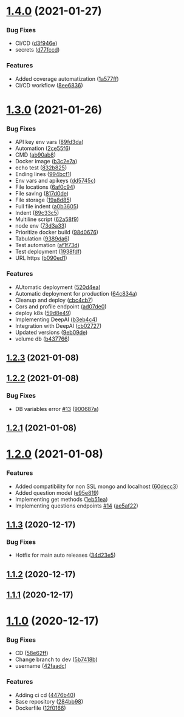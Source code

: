# [1.4.0](https://github.com/fafagorg/reviews/compare/v1.3.0...v1.4.0) (2021-01-27)


### Bug Fixes

* CI/CD ([d3f946e](https://github.com/fafagorg/reviews/commit/d3f946e13d4a12e446d78eb144f1f0a2c898c9fe))
* secrets ([d77fccd](https://github.com/fafagorg/reviews/commit/d77fccd703547d4a23d2cca93d9c7bf4b87ce7c8))


### Features

* Added coverage automatization ([1a577ff](https://github.com/fafagorg/reviews/commit/1a577ff6fe1d75bd988736af74055986b8bb479c))
* CI/CD workflow ([8ee6836](https://github.com/fafagorg/reviews/commit/8ee683673af2eed6119b8876535eaa9fa788dbdc))



# [1.3.0](https://github.com/fafagorg/reviews/compare/v1.2.3...v1.3.0) (2021-01-26)


### Bug Fixes

* API key env vars ([89fd3da](https://github.com/fafagorg/reviews/commit/89fd3da507091d26d94ae51ff7742a8fb3f20fdc))
* Automation ([2ce55f6](https://github.com/fafagorg/reviews/commit/2ce55f6bc21f8cdf8419aea1482a95c3bad7371d))
* CMD ([ab90ab8](https://github.com/fafagorg/reviews/commit/ab90ab832bfb3f358d5f9f19765494605cb34d3c))
* Docker image ([b3c2e7a](https://github.com/fafagorg/reviews/commit/b3c2e7a394851f1186fa23a78fff0b596e3a2da3))
* echo test ([832b825](https://github.com/fafagorg/reviews/commit/832b825682029694b3e3c1da7e59005c65e7e238))
* Ending lines ([994bcf1](https://github.com/fafagorg/reviews/commit/994bcf1980e4cbdd30221dfeb1e6096b6526ce3b))
* Env vars and apikeys ([dd5745c](https://github.com/fafagorg/reviews/commit/dd5745c9e5b5c31caec98e738f70bd9e5f7b3a1d))
* File locations ([6af0c94](https://github.com/fafagorg/reviews/commit/6af0c9400ac0e35d8d54e83cbad501d2156e0ff7))
* File saving ([817d0de](https://github.com/fafagorg/reviews/commit/817d0de382f1889f37525f3af60f0b476b7d876c))
* File storage ([19a8d85](https://github.com/fafagorg/reviews/commit/19a8d854a6a700123cb8e983c2a3392a9469acf2))
* Full file indent ([a0b3605](https://github.com/fafagorg/reviews/commit/a0b36050aae6ed4c1ab38d8c43174509a325c813))
* Indent ([89c33c5](https://github.com/fafagorg/reviews/commit/89c33c5768e303d520c78fd6f27073a05b241c6b))
* Multiline script ([62a58f9](https://github.com/fafagorg/reviews/commit/62a58f918834c5ae1d76ec462f43ea451c5bd9eb))
* node env ([73d3a33](https://github.com/fafagorg/reviews/commit/73d3a33323803a87644040f0f8ed0ad15bc98a97))
* Prioritize docker build ([98d0676](https://github.com/fafagorg/reviews/commit/98d0676aef2e832a51633e3bc7e9f01c50f0dcd1))
* Tabulation ([9389da6](https://github.com/fafagorg/reviews/commit/9389da6c8852ea784cf97642c7581dc75921e6f5))
* Test automation ([af1f73d](https://github.com/fafagorg/reviews/commit/af1f73debca59059366c543bf1ed1b5504095ceb))
* Test deployment ([1938fdf](https://github.com/fafagorg/reviews/commit/1938fdf0e8cf1e53c251e30d0113958ec5bd0e0c))
* URL https ([b090ed1](https://github.com/fafagorg/reviews/commit/b090ed12e898f5e27914a48546440dd3cac545ef))


### Features

* AUtomatic deployment ([520d4ea](https://github.com/fafagorg/reviews/commit/520d4eabe3a6f481d2f910e4e5102729e89e3b75))
* Automatic deployment for production ([64c834a](https://github.com/fafagorg/reviews/commit/64c834aebfd3559e58cbe02f60509e0abf572c10))
* Cleanup and deploy ([cbc4cb7](https://github.com/fafagorg/reviews/commit/cbc4cb77e1ae6afad4d8acfe3d3f4f5d87eb6450))
* Cors and profile endpoint ([ad07de0](https://github.com/fafagorg/reviews/commit/ad07de0ace365edbcbdf907602bd2ad642bb9fa7))
* deploy k8s ([59d8e49](https://github.com/fafagorg/reviews/commit/59d8e49dbc419aa23e89f3603ab22a22b19331bb))
* Implementing DeepAI ([b3eb4c4](https://github.com/fafagorg/reviews/commit/b3eb4c4f07ed87f4dca2384f44078de92bb89c10))
* Integration with DeepAI ([cb02727](https://github.com/fafagorg/reviews/commit/cb02727b0d70b8d535909cacfd76e1e5856757c9))
* Updated versions ([9eb09de](https://github.com/fafagorg/reviews/commit/9eb09dedc4777a3310a4926984aafbe4a9a9fa9d))
* volume db ([b437766](https://github.com/fafagorg/reviews/commit/b437766ab7aa7a47aa44ac6a58cec074cc802dab))



## [1.2.3](https://github.com/fafagorg/reviews/compare/v1.2.2...v1.2.3) (2021-01-08)



## [1.2.2](https://github.com/fafagorg/reviews/compare/v1.2.1...v1.2.2) (2021-01-08)


### Bug Fixes

* DB variables error [#13](https://github.com/fafagorg/reviews/issues/13) ([900687a](https://github.com/fafagorg/reviews/commit/900687a10e0272f3b9db46575112dc7c68d33fe7))



## [1.2.1](https://github.com/fafagorg/reviews/compare/v1.2.0...v1.2.1) (2021-01-08)



# [1.2.0](https://github.com/fafagorg/reviews/compare/v1.1.3...v1.2.0) (2021-01-08)


### Features

* Added compatibility for non SSL mongo and localhost ([60decc3](https://github.com/fafagorg/reviews/commit/60decc30e748d87195b0915eadb4d30ec292e628))
* Added question model ([e95e819](https://github.com/fafagorg/reviews/commit/e95e819379d4c78634b539e298092320c5bf4229))
* Implementing get methods ([1eb51ea](https://github.com/fafagorg/reviews/commit/1eb51eabd5ffb32ecfcbf4c7b843b13d3dbdc02f))
* Implementing questions endpoints [#14](https://github.com/fafagorg/reviews/issues/14) ([ae5af22](https://github.com/fafagorg/reviews/commit/ae5af22ca74c523d631fb60bdcadb3943973f3c1))



## [1.1.3](https://github.com/fafagorg/reviews/compare/v1.1.2...v1.1.3) (2020-12-17)


### Bug Fixes

* Hotfix for main auto releases ([34d23e5](https://github.com/fafagorg/reviews/commit/34d23e5551e927859252ce3051df8671250a94f3))



## [1.1.2](https://github.com/fafagorg/reviews/compare/v1.1.1...v1.1.2) (2020-12-17)



## [1.1.1](https://github.com/fafagorg/reviews/compare/v1.1.0...v1.1.1) (2020-12-17)



# [1.1.0](https://github.com/fafagorg/reviews/compare/284bb988665575a8194b7d2a29c7f58d6a074a29...v1.1.0) (2020-12-17)


### Bug Fixes

* CD ([58e62ff](https://github.com/fafagorg/reviews/commit/58e62ffdfc4c90afd0f800cae59030e45dc3521a))
* Change branch to dev ([5b7418b](https://github.com/fafagorg/reviews/commit/5b7418b8ef108b2e505ceebc43f19673be985f50))
* username ([42faadc](https://github.com/fafagorg/reviews/commit/42faadcf29855042244be2c4e0c24789ff1a0dd0))


### Features

* Adding ci cd ([4476b40](https://github.com/fafagorg/reviews/commit/4476b40b880330ca96391fd9cae72d7e7cac1a80))
* Base repository ([284bb98](https://github.com/fafagorg/reviews/commit/284bb988665575a8194b7d2a29c7f58d6a074a29))
* Dockerfile ([12f0166](https://github.com/fafagorg/reviews/commit/12f01668b6cb9fd27bff7c05edae2128def00a64))



